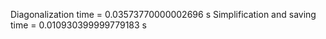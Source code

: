 Diagonalization time = 0.03573770000002696 s
Simplification and saving time = 0.010930399999779183 s
